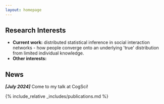 ```yaml
---
layout: homepage
---
```



## Research Interests

- **Current work:** distributed statistical inference in social interaction networks - how people converge onto an underlying 'true' distribution from limited individual knowledge.
- **Other interests:** 

## News

 ***[July 2024]*** Come to my talk at CogSci!





{% include_relative _includes/publications.md %}
